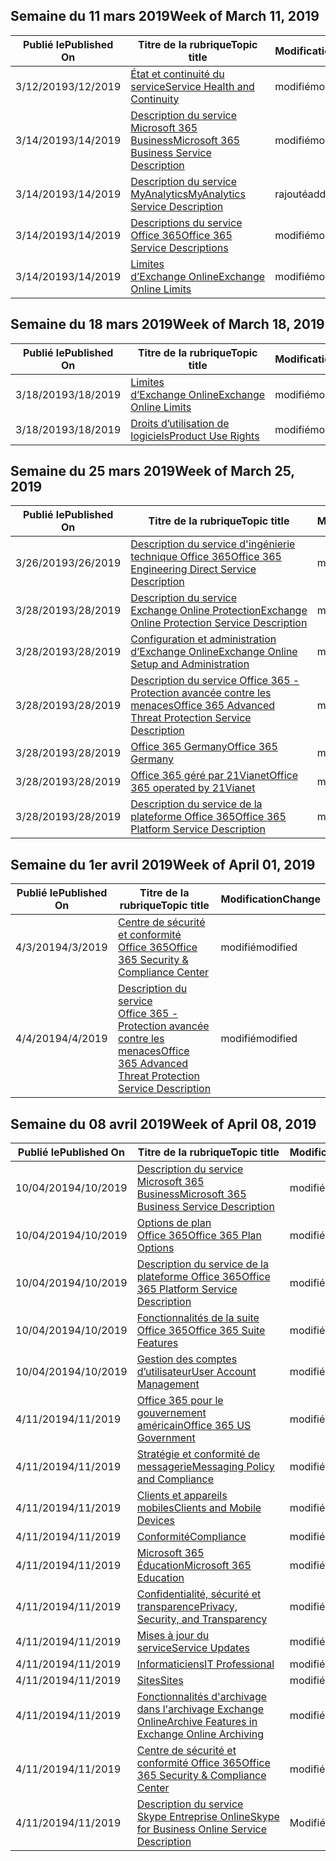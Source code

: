 <!-- This file is generated automatically each week. Changes made to this file will be overwritten.-->




## <a name="week-of-march-11-2019"></a><span data-ttu-id="001ea-101">Semaine du 11 mars 2019</span><span class="sxs-lookup"><span data-stu-id="001ea-101">Week of March 11, 2019</span></span>


| <span data-ttu-id="001ea-102">Publié le</span><span class="sxs-lookup"><span data-stu-id="001ea-102">Published On</span></span> |<span data-ttu-id="001ea-103">Titre de la rubrique</span><span class="sxs-lookup"><span data-stu-id="001ea-103">Topic title</span></span> | <span data-ttu-id="001ea-104">Modification</span><span class="sxs-lookup"><span data-stu-id="001ea-104">Change</span></span> |
|------|------------|--------|
| <span data-ttu-id="001ea-105">3/12/2019</span><span class="sxs-lookup"><span data-stu-id="001ea-105">3/12/2019</span></span> | [<span data-ttu-id="001ea-106">État et continuité du service</span><span class="sxs-lookup"><span data-stu-id="001ea-106">Service Health and Continuity</span></span>](/Office365/ServiceDescriptions/office-365-platform-service-description/service-health-and-continuity) | <span data-ttu-id="001ea-107">modifié</span><span class="sxs-lookup"><span data-stu-id="001ea-107">modified</span></span> |
| <span data-ttu-id="001ea-108">3/14/2019</span><span class="sxs-lookup"><span data-stu-id="001ea-108">3/14/2019</span></span> | [<span data-ttu-id="001ea-109">Description du service Microsoft 365 Business</span><span class="sxs-lookup"><span data-stu-id="001ea-109">Microsoft 365 Business Service Description</span></span>](/Office365/ServiceDescriptions/microsoft-365-business-service-description) | <span data-ttu-id="001ea-110">modifié</span><span class="sxs-lookup"><span data-stu-id="001ea-110">modified</span></span> |
| <span data-ttu-id="001ea-111">3/14/2019</span><span class="sxs-lookup"><span data-stu-id="001ea-111">3/14/2019</span></span> | [<span data-ttu-id="001ea-112">Description du service MyAnalytics</span><span class="sxs-lookup"><span data-stu-id="001ea-112">MyAnalytics Service Description</span></span>](/Office365/ServiceDescriptions/mya-service-description) | <span data-ttu-id="001ea-113">rajouté</span><span class="sxs-lookup"><span data-stu-id="001ea-113">added</span></span> |
| <span data-ttu-id="001ea-114">3/14/2019</span><span class="sxs-lookup"><span data-stu-id="001ea-114">3/14/2019</span></span> | [<span data-ttu-id="001ea-115">Descriptions du service Office 365</span><span class="sxs-lookup"><span data-stu-id="001ea-115">Office 365 Service Descriptions </span></span>](/Office365/ServiceDescriptions/office-365-service-descriptions-technet-library) | <span data-ttu-id="001ea-116">modifié</span><span class="sxs-lookup"><span data-stu-id="001ea-116">modified</span></span> |
| <span data-ttu-id="001ea-117">3/14/2019</span><span class="sxs-lookup"><span data-stu-id="001ea-117">3/14/2019</span></span> | [<span data-ttu-id="001ea-118">Limites d’Exchange Online</span><span class="sxs-lookup"><span data-stu-id="001ea-118">Exchange Online Limits</span></span>](/Office365/ServiceDescriptions/exchange-online-service-description/exchange-online-limits) | <span data-ttu-id="001ea-119">modifié</span><span class="sxs-lookup"><span data-stu-id="001ea-119">modified</span></span> |


## <a name="week-of-march-18-2019"></a><span data-ttu-id="001ea-120">Semaine du 18 mars 2019</span><span class="sxs-lookup"><span data-stu-id="001ea-120">Week of March 18, 2019</span></span>


| <span data-ttu-id="001ea-121">Publié le</span><span class="sxs-lookup"><span data-stu-id="001ea-121">Published On</span></span> |<span data-ttu-id="001ea-122">Titre de la rubrique</span><span class="sxs-lookup"><span data-stu-id="001ea-122">Topic title</span></span> | <span data-ttu-id="001ea-123">Modification</span><span class="sxs-lookup"><span data-stu-id="001ea-123">Change</span></span> |
|------|------------|--------|
| <span data-ttu-id="001ea-124">3/18/2019</span><span class="sxs-lookup"><span data-stu-id="001ea-124">3/18/2019</span></span> | [<span data-ttu-id="001ea-125">Limites d’Exchange Online</span><span class="sxs-lookup"><span data-stu-id="001ea-125">Exchange Online Limits</span></span>](/Office365/ServiceDescriptions/exchange-online-service-description/exchange-online-limits) | <span data-ttu-id="001ea-126">modifié</span><span class="sxs-lookup"><span data-stu-id="001ea-126">modified</span></span> |
| <span data-ttu-id="001ea-127">3/18/2019</span><span class="sxs-lookup"><span data-stu-id="001ea-127">3/18/2019</span></span> | [<span data-ttu-id="001ea-128">Droits d’utilisation de logiciels</span><span class="sxs-lookup"><span data-stu-id="001ea-128">Product Use Rights</span></span>](/Office365/ServiceDescriptions/office-365-platform-service-description/product-use-rights) | <span data-ttu-id="001ea-129">modifié</span><span class="sxs-lookup"><span data-stu-id="001ea-129">modified</span></span> |


## <a name="week-of-march-25-2019"></a><span data-ttu-id="001ea-130">Semaine du 25 mars 2019</span><span class="sxs-lookup"><span data-stu-id="001ea-130">Week of March 25, 2019</span></span>


| <span data-ttu-id="001ea-131">Publié le</span><span class="sxs-lookup"><span data-stu-id="001ea-131">Published On</span></span> |<span data-ttu-id="001ea-132">Titre de la rubrique</span><span class="sxs-lookup"><span data-stu-id="001ea-132">Topic title</span></span> | <span data-ttu-id="001ea-133">Modification</span><span class="sxs-lookup"><span data-stu-id="001ea-133">Change</span></span> |
|------|------------|--------|
| <span data-ttu-id="001ea-134">3/26/2019</span><span class="sxs-lookup"><span data-stu-id="001ea-134">3/26/2019</span></span> | [<span data-ttu-id="001ea-135">Description du service d'ingénierie technique Office 365</span><span class="sxs-lookup"><span data-stu-id="001ea-135">Office 365 Engineering Direct Service Description</span></span>](/Office365/ServiceDescriptions/office-365-engineering-direct-service-description) | <span data-ttu-id="001ea-136">modifié</span><span class="sxs-lookup"><span data-stu-id="001ea-136">modified</span></span> |
| <span data-ttu-id="001ea-137">3/28/2019</span><span class="sxs-lookup"><span data-stu-id="001ea-137">3/28/2019</span></span> | [<span data-ttu-id="001ea-138">Description du service Exchange Online Protection</span><span class="sxs-lookup"><span data-stu-id="001ea-138">Exchange Online Protection Service Description</span></span>](/Office365/ServiceDescriptions/exchange-online-protection-service-description/exchange-online-protection-service-description) | <span data-ttu-id="001ea-139">modifié</span><span class="sxs-lookup"><span data-stu-id="001ea-139">modified</span></span> |
| <span data-ttu-id="001ea-140">3/28/2019</span><span class="sxs-lookup"><span data-stu-id="001ea-140">3/28/2019</span></span> | [<span data-ttu-id="001ea-141">Configuration et administration d’Exchange Online</span><span class="sxs-lookup"><span data-stu-id="001ea-141">Exchange Online Setup and Administration</span></span>](/Office365/ServiceDescriptions/exchange-online-service-description/exchange-online-setup-and-administration) | <span data-ttu-id="001ea-142">modifié</span><span class="sxs-lookup"><span data-stu-id="001ea-142">modified</span></span> |
| <span data-ttu-id="001ea-143">3/28/2019</span><span class="sxs-lookup"><span data-stu-id="001ea-143">3/28/2019</span></span> | [<span data-ttu-id="001ea-144">Description du service Office 365 - Protection avancée contre les menaces</span><span class="sxs-lookup"><span data-stu-id="001ea-144">Office 365 Advanced Threat Protection Service Description</span></span>](/Office365/ServiceDescriptions/office-365-advanced-threat-protection-service-description) | <span data-ttu-id="001ea-145">modifié</span><span class="sxs-lookup"><span data-stu-id="001ea-145">modified</span></span> |
| <span data-ttu-id="001ea-146">3/28/2019</span><span class="sxs-lookup"><span data-stu-id="001ea-146">3/28/2019</span></span> | [<span data-ttu-id="001ea-147">Office 365 Germany</span><span class="sxs-lookup"><span data-stu-id="001ea-147">Office 365 Germany</span></span>](/Office365/ServiceDescriptions/office-365-platform-service-description/office-365-germany) | <span data-ttu-id="001ea-148">modifié</span><span class="sxs-lookup"><span data-stu-id="001ea-148">modified</span></span> |
| <span data-ttu-id="001ea-149">3/28/2019</span><span class="sxs-lookup"><span data-stu-id="001ea-149">3/28/2019</span></span> | [<span data-ttu-id="001ea-150">Office 365 géré par 21Vianet</span><span class="sxs-lookup"><span data-stu-id="001ea-150">Office 365 operated by 21Vianet</span></span>](/Office365/ServiceDescriptions/office-365-platform-service-description/office-365-operated-by-21vianet) | <span data-ttu-id="001ea-151">modifié</span><span class="sxs-lookup"><span data-stu-id="001ea-151">modified</span></span> |
| <span data-ttu-id="001ea-152">3/28/2019</span><span class="sxs-lookup"><span data-stu-id="001ea-152">3/28/2019</span></span> | [<span data-ttu-id="001ea-153">Description du service de la plateforme Office 365</span><span class="sxs-lookup"><span data-stu-id="001ea-153">Office 365 Platform Service Description</span></span>](/Office365/ServiceDescriptions/office-365-platform-service-description/office-365-platform-service-description) | <span data-ttu-id="001ea-154">modifié</span><span class="sxs-lookup"><span data-stu-id="001ea-154">modified</span></span> |


## <a name="week-of-april-01-2019"></a><span data-ttu-id="001ea-155">Semaine du 1er avril 2019</span><span class="sxs-lookup"><span data-stu-id="001ea-155">Week of April 01, 2019</span></span>


| <span data-ttu-id="001ea-156">Publié le</span><span class="sxs-lookup"><span data-stu-id="001ea-156">Published On</span></span> |<span data-ttu-id="001ea-157">Titre de la rubrique</span><span class="sxs-lookup"><span data-stu-id="001ea-157">Topic title</span></span> | <span data-ttu-id="001ea-158">Modification</span><span class="sxs-lookup"><span data-stu-id="001ea-158">Change</span></span> |
|------|------------|--------|
| <span data-ttu-id="001ea-159">4/3/2019</span><span class="sxs-lookup"><span data-stu-id="001ea-159">4/3/2019</span></span> | [<span data-ttu-id="001ea-160">Centre de sécurité et conformité Office 365</span><span class="sxs-lookup"><span data-stu-id="001ea-160">Office 365 Security & Compliance Center</span></span>](/Office365/ServiceDescriptions/office-365-platform-service-description/office-365-securitycompliance-center) | <span data-ttu-id="001ea-161">modifié</span><span class="sxs-lookup"><span data-stu-id="001ea-161">modified</span></span> |
| <span data-ttu-id="001ea-162">4/4/2019</span><span class="sxs-lookup"><span data-stu-id="001ea-162">4/4/2019</span></span> | [<span data-ttu-id="001ea-163">Description du service Office 365 - Protection avancée contre les menaces</span><span class="sxs-lookup"><span data-stu-id="001ea-163">Office 365 Advanced Threat Protection Service Description</span></span>](/Office365/ServiceDescriptions/office-365-advanced-threat-protection-service-description) | <span data-ttu-id="001ea-164">modifié</span><span class="sxs-lookup"><span data-stu-id="001ea-164">modified</span></span> |


## <a name="week-of-april-08-2019"></a><span data-ttu-id="001ea-165">Semaine du 08 avril 2019</span><span class="sxs-lookup"><span data-stu-id="001ea-165">Week of April 08, 2019</span></span>


| <span data-ttu-id="001ea-166">Publié le</span><span class="sxs-lookup"><span data-stu-id="001ea-166">Published On</span></span> |<span data-ttu-id="001ea-167">Titre de la rubrique</span><span class="sxs-lookup"><span data-stu-id="001ea-167">Topic title</span></span> | <span data-ttu-id="001ea-168">Modification</span><span class="sxs-lookup"><span data-stu-id="001ea-168">Change</span></span> |
|------|------------|--------|
| <span data-ttu-id="001ea-169">10/04/2019</span><span class="sxs-lookup"><span data-stu-id="001ea-169">4/10/2019</span></span> | [<span data-ttu-id="001ea-170">Description du service Microsoft 365 Business</span><span class="sxs-lookup"><span data-stu-id="001ea-170">Microsoft 365 Business Service Description</span></span>](/Office365/ServiceDescriptions/microsoft-365-business-service-description) | <span data-ttu-id="001ea-171">modifié</span><span class="sxs-lookup"><span data-stu-id="001ea-171">modified</span></span> |
| <span data-ttu-id="001ea-172">10/04/2019</span><span class="sxs-lookup"><span data-stu-id="001ea-172">4/10/2019</span></span> | [<span data-ttu-id="001ea-173">Options de plan Office 365</span><span class="sxs-lookup"><span data-stu-id="001ea-173">Office 365 Plan Options</span></span>](/Office365/ServiceDescriptions/office-365-platform-service-description/office-365-plan-options) | <span data-ttu-id="001ea-174">modifié</span><span class="sxs-lookup"><span data-stu-id="001ea-174">modified</span></span> |
| <span data-ttu-id="001ea-175">10/04/2019</span><span class="sxs-lookup"><span data-stu-id="001ea-175">4/10/2019</span></span> | [<span data-ttu-id="001ea-176">Description du service de la plateforme Office 365</span><span class="sxs-lookup"><span data-stu-id="001ea-176">Office 365 Platform Service Description</span></span>](/Office365/ServiceDescriptions/office-365-platform-service-description/office-365-platform-service-description) | <span data-ttu-id="001ea-177">modifié</span><span class="sxs-lookup"><span data-stu-id="001ea-177">modified</span></span> |
| <span data-ttu-id="001ea-178">10/04/2019</span><span class="sxs-lookup"><span data-stu-id="001ea-178">4/10/2019</span></span> | [<span data-ttu-id="001ea-179">Fonctionnalités de la suite Office 365</span><span class="sxs-lookup"><span data-stu-id="001ea-179">Office 365 Suite Features</span></span>](/Office365/ServiceDescriptions/office-365-platform-service-description/office-365-suite-features) | <span data-ttu-id="001ea-180">modifié</span><span class="sxs-lookup"><span data-stu-id="001ea-180">modified</span></span> |
| <span data-ttu-id="001ea-181">10/04/2019</span><span class="sxs-lookup"><span data-stu-id="001ea-181">4/10/2019</span></span> | [<span data-ttu-id="001ea-182">Gestion des comptes d’utilisateur</span><span class="sxs-lookup"><span data-stu-id="001ea-182">User Account Management</span></span>](/Office365/ServiceDescriptions/office-365-platform-service-description/user-account-management) | <span data-ttu-id="001ea-183">modifié</span><span class="sxs-lookup"><span data-stu-id="001ea-183">modified</span></span> |
| <span data-ttu-id="001ea-184">4/11/2019</span><span class="sxs-lookup"><span data-stu-id="001ea-184">4/11/2019</span></span> | [<span data-ttu-id="001ea-185">Office 365 pour le gouvernement américain</span><span class="sxs-lookup"><span data-stu-id="001ea-185">Office 365 US Government</span></span>](/Office365/ServiceDescriptions/office-365-platform-service-description/office-365-us-government/office-365-us-government) | <span data-ttu-id="001ea-186">modifié</span><span class="sxs-lookup"><span data-stu-id="001ea-186">modified</span></span> |
| <span data-ttu-id="001ea-187">4/11/2019</span><span class="sxs-lookup"><span data-stu-id="001ea-187">4/11/2019</span></span> | [<span data-ttu-id="001ea-188">Stratégie et conformité de messagerie</span><span class="sxs-lookup"><span data-stu-id="001ea-188">Messaging Policy and Compliance</span></span>](/Office365/ServiceDescriptions/exchange-online-protection-service-description/messaging-policy-and-compliance-servicedesc) | <span data-ttu-id="001ea-189">modifié</span><span class="sxs-lookup"><span data-stu-id="001ea-189">modified</span></span> |
| <span data-ttu-id="001ea-190">4/11/2019</span><span class="sxs-lookup"><span data-stu-id="001ea-190">4/11/2019</span></span> | [<span data-ttu-id="001ea-191">Clients et appareils mobiles</span><span class="sxs-lookup"><span data-stu-id="001ea-191">Clients and Mobile Devices</span></span>](/Office365/ServiceDescriptions/exchange-online-service-description/clients-and-mobile-devices) | <span data-ttu-id="001ea-192">modifié</span><span class="sxs-lookup"><span data-stu-id="001ea-192">modified</span></span> |
| <span data-ttu-id="001ea-193">4/11/2019</span><span class="sxs-lookup"><span data-stu-id="001ea-193">4/11/2019</span></span> | [<span data-ttu-id="001ea-194">Conformité</span><span class="sxs-lookup"><span data-stu-id="001ea-194">Compliance</span></span>](/Office365/ServiceDescriptions/office-365-platform-service-description/compliance-servicedesc) | <span data-ttu-id="001ea-195">modifié</span><span class="sxs-lookup"><span data-stu-id="001ea-195">modified</span></span> |
| <span data-ttu-id="001ea-196">4/11/2019</span><span class="sxs-lookup"><span data-stu-id="001ea-196">4/11/2019</span></span> | [<span data-ttu-id="001ea-197">Microsoft 365 Éducation</span><span class="sxs-lookup"><span data-stu-id="001ea-197">Microsoft 365 Education</span></span>](/Office365/ServiceDescriptions/office-365-platform-service-description/microsoft-365-education) | <span data-ttu-id="001ea-198">modifié</span><span class="sxs-lookup"><span data-stu-id="001ea-198">modified</span></span> |
| <span data-ttu-id="001ea-199">4/11/2019</span><span class="sxs-lookup"><span data-stu-id="001ea-199">4/11/2019</span></span> | [<span data-ttu-id="001ea-200">Confidentialité, sécurité et transparence</span><span class="sxs-lookup"><span data-stu-id="001ea-200">Privacy, Security, and Transparency</span></span>](/Office365/ServiceDescriptions/office-365-platform-service-description/privacy-security-and-transparency) | <span data-ttu-id="001ea-201">modifié</span><span class="sxs-lookup"><span data-stu-id="001ea-201">modified</span></span> |
| <span data-ttu-id="001ea-202">4/11/2019</span><span class="sxs-lookup"><span data-stu-id="001ea-202">4/11/2019</span></span> | [<span data-ttu-id="001ea-203">Mises à jour du service</span><span class="sxs-lookup"><span data-stu-id="001ea-203">Service Updates</span></span>](/Office365/ServiceDescriptions/office-365-platform-service-description/service-updates) | <span data-ttu-id="001ea-204">modifié</span><span class="sxs-lookup"><span data-stu-id="001ea-204">modified</span></span> |
| <span data-ttu-id="001ea-205">4/11/2019</span><span class="sxs-lookup"><span data-stu-id="001ea-205">4/11/2019</span></span> | [<span data-ttu-id="001ea-206">Informaticiens</span><span class="sxs-lookup"><span data-stu-id="001ea-206">IT Professional</span></span>](/Office365/ServiceDescriptions/sharepoint-online-service-description/it-professional) | <span data-ttu-id="001ea-207">modifié</span><span class="sxs-lookup"><span data-stu-id="001ea-207">modified</span></span> |
| <span data-ttu-id="001ea-208">4/11/2019</span><span class="sxs-lookup"><span data-stu-id="001ea-208">4/11/2019</span></span> | [<span data-ttu-id="001ea-209">Sites</span><span class="sxs-lookup"><span data-stu-id="001ea-209">Sites</span></span>](/Office365/ServiceDescriptions/sharepoint-online-service-description/sites-servicedesc) | <span data-ttu-id="001ea-210">modifié</span><span class="sxs-lookup"><span data-stu-id="001ea-210">modified</span></span> |
| <span data-ttu-id="001ea-211">4/11/2019</span><span class="sxs-lookup"><span data-stu-id="001ea-211">4/11/2019</span></span> | [<span data-ttu-id="001ea-212">Fonctionnalités d'archivage dans l'archivage Exchange Online</span><span class="sxs-lookup"><span data-stu-id="001ea-212">Archive Features in Exchange Online Archiving</span></span>](/Office365/ServiceDescriptions/exchange-online-archiving-service-description/archive-features) | <span data-ttu-id="001ea-213">modifié</span><span class="sxs-lookup"><span data-stu-id="001ea-213">modified</span></span> |
| <span data-ttu-id="001ea-214">4/11/2019</span><span class="sxs-lookup"><span data-stu-id="001ea-214">4/11/2019</span></span> | [<span data-ttu-id="001ea-215">Centre de sécurité et conformité Office 365</span><span class="sxs-lookup"><span data-stu-id="001ea-215">Office 365 Security & Compliance Center</span></span>](/Office365/ServiceDescriptions/office-365-platform-service-description/office-365-securitycompliance-center) | <span data-ttu-id="001ea-216">modifié</span><span class="sxs-lookup"><span data-stu-id="001ea-216">modified</span></span> |
| <span data-ttu-id="001ea-217">4/11/2019</span><span class="sxs-lookup"><span data-stu-id="001ea-217">4/11/2019</span></span> | [<span data-ttu-id="001ea-218">Description du service Skype Entreprise Online</span><span class="sxs-lookup"><span data-stu-id="001ea-218">Skype for Business Online Service Description</span></span>](/Office365/ServiceDescriptions/skype-for-business-online-service-description/skype-for-business-online-service-description) | <span data-ttu-id="001ea-219">Modifié le</span><span class="sxs-lookup"><span data-stu-id="001ea-219">modified</span></span> |
